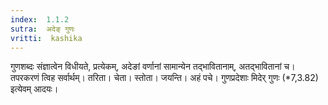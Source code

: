 ```yaml
---
index:  1.1.2
sutra:  अदेङ् गुणः
vritti:  kashika 
---
```


गुणशब्दः संज्ञात्वेन विधीयते, प्रत्येकम्, अदेङां वर्णानां सामान्येन तद्भावितानाम्, अतद्भावितानां च। तपरकरणं त्विह सर्वार्थम्। तरिता। चेता। स्तोता। जयन्ति। अहं पचे। गुणप्रदेशाः मिदेर् गुणः (*7,3.82) इत्येवम् आदयः।

